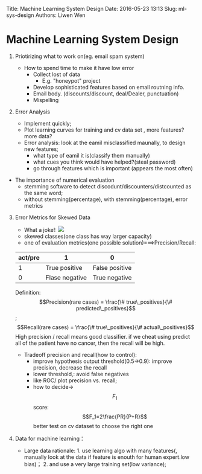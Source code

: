 Title: Machine Learning System Design 
Date: 2016-05-23 13:13
Slug: ml-sys-design
Authors: Liwen Wen

# Machine Learning System Design

1. Priotirizing what to work on(eg. email spam system)
   - How to spend time to make it have low error
       - Collect lost of data
          - E.g. "honeypot" project
       - Develop sophisticated features based on email routning info. 
       - Email body. (discounts/discount, deal/Dealer, punctuation)
       - Mispelling

2. Error Analysis
   - Implement quickly;
   - Plot learning curves for training and cv data set , more features? more data? 
   - Error analysis: look at the eamil misclassified maunally, to design new features;
       - what type of eamil it is(classify them manually)
       - what cues you think would have helped?(steal password)
       - go through features which is important (appears the most often)
  - The importance of numerical evaluation
       - stemming software to detect discodunt/discounters/distcounted as the same word;
       - without stemming(percentage), with stemming(percentage), error metrics
3. Error Metrics for Skewed Data
   - What a joke!:
       ![](http://i.imgur.com/z9IXsGz.png)
   - skewed classes(one class has way larger capacity)
   - one of evaluation metrics(one possible solution)===>Precision/Recall:
   
   |act/pre |1|0|
   |---|---|---|
   1|True positive|False positive|
   0|Flase negative|True negative|
   
   Definition: $$Precision(rare cases) = \frac{\# true\_positives}{\# predicted\_positives}$$; $$Recall(rare cases) = \frac{\# true\_positives}{\# actual\_positives}$$
   High precision / recall means good classifier.
   if we cheat using predict all of the patient have no cancer, then the recall will be high.
   - Tradeoff precision and recall(how to control):
       - improve hypothesis output threshold(0.5->0.9): improve precision, decrease the recall
       - lower threshold,: avoid false negatives
       - like ROC/ plot precision vs. recall;
       - how to decide->$$F_1$$ score: $$F_1=2\frac{PR}{P+R}$$ better test on cv dataset to choose the right one
4. Data for machine learning：
   - Large data rationale: 1. use learning algo with many features(, manually look at the data if feature is enouth for human expert.low bias)； 2. and use a very large training set(low variance);

